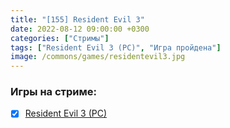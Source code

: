 ```yaml
---
title: "[155] Resident Evil 3"
date: 2022-08-12 09:00:00 +0300
categories: ["Стримы"]
tags: ["Resident Evil 3 (PC)", "Игра пройдена"]
image: /commons/games/residentevil3.jpg
---
```


### Игры на стриме:
+ [x] [Resident Evil 3 (PC)](/tags/)
